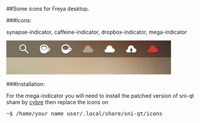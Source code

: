 ##Some icons for Freya desktop.

###Icons:

synapse-indicator, caffeine-indicator, dropbox-indicator, mega-indicator

![Text alternatif](https://raw.githubusercontent.com/fsvh/freya-indicators/images/images/symbols.png)

###Installation:

For the mega-indicator you will need to install the patched version of sni-qt share by [cybre](https://github.com/cybre/megasync-elementary) then replace the icons on 
<pre>
~$ /home/your_name_user/.local/share/sni-qt/icons
</pre>
